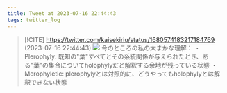 ```yaml
---
title: Tweet at 2023-07-16 22:44:43
tags: twitter_log
---
```


> [!CITE] https://twitter.com/kaisekiriu/status/1680574183217184769 (2023-07-16 22:44:43)
> ![](https://twitter.com/kaisekiriu/status/1680574183217184769)
> 今のところの私の大まかな理解：
> ・Plerophyly: 既知の"葉"すべてとその系統関係が与えられたとき、ある"葉"の集合についてholophylyだと解釈する余地が残っている状態
> ・Merophyletic: plerophylyとは対照的に、どうやってもholophylyとは解釈できない状態
